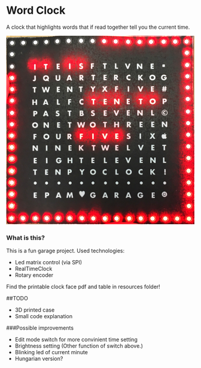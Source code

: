 # Word Clock

A clock that highlights words that if read together tell you the current time.

![WordClock](https://github.com/LaszloPinter/Garage_WordClock/blob/master/Images/Clock.png?raw=true)

### What is this?
This is a fun garage project. Used technologies:

- Led matrix control (via SPI)
- RealTimeClock
- Rotary encoder

Find the printable clock face pdf and table in resources folder!

##TODO
- 3D printed case
- Small code explanation

###Possible improvements
- Edit mode switch for more convinient time setting
- Brightness setting (Other function of switch above.)
- Blinking led of current minute
- Hungarian version?